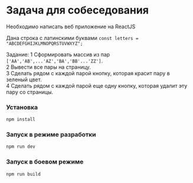 # Задача для собеседования 

Необходимо написать веб приложение на ReactJS  

Дана строка с латинскими буквами 
`const letters = "ABCDEFGHIJKLMNOPQRSTUVWXYZ";`  

Задание:
1 Сформировать массив из пар `['AA','AB',...'AZ','BA','BB'...'ZZ']`.  
2 Вывести все пары на страницу.  
3 Сделать рядом с каждой парой кнопку, которая красит пару в зеленый цвет.  
4 Сделать рядом с каждой парой еще одну кнопку, которая удалит эту пару со страницы.  

### Установка

```sh
npm install
```

### Запуск в режиме разработки

```sh
npm run dev
```

### Запуск в боевом режиме

```sh
npm run build
```
